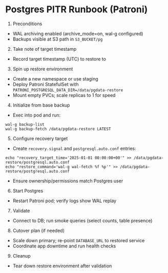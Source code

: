 # Postgres PITR Runbook (Patroni)

1. Preconditions
- WAL archiving enabled (archive_mode=on, wal-g configured)
- Backups visible at S3 path in `S3_BUCKET/pg`

2. Take note of target timestamp
- Record target timestamp (UTC) to restore to

3. Spin up restore environment
- Create a new namespace or use staging
- Deploy Patroni StatefulSet with `PATRONI_POSTGRESQL_DATA_DIR=/data/pgdata-restore`
- Mount empty PVCs; scale replicas to 1 for speed

4. Initialize from base backup
- Exec into pod and run:
```
wal-g backup-list
wal-g backup-fetch /data/pgdata-restore LATEST
```

5. Configure recovery target
- Create `recovery.signal` and `postgresql.auto.conf` entries:
```
echo "recovery_target_time='2025-01-01 00:00:00+00'" >> /data/pgdata-restore/postgresql.auto.conf
echo "restore_command='wal-g wal-fetch %f %p'" >> /data/pgdata-restore/postgresql.auto.conf
```
- Ensure ownership/permissions match Postgres user

6. Start Postgres
- Restart Patroni pod; verify logs show WAL replay

7. Validate
- Connect to DB; run smoke queries (select counts, table presence)

8. Cutover plan (if needed)
- Scale down primary; re-point `DATABASE_URL` to restored service
- Coordinate app downtime and run health checks

9. Cleanup
- Tear down restore environment after validation